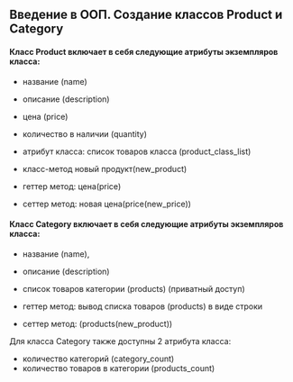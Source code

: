 ## Введение в ООП. Создание классов Product и Category

#### Класс Product включает в себя следующие атрибуты экземпляров класса:

* название (name)
* описание (description)
* цена (price)
* количество в наличии (quantity)
* атрибут класса: список товаров класса (product_class_list)

* класс-метод новый продукт(new_product)
* геттер метод: цена(price)
* сеттер метод: новая цена(price(new_price))


#### Класс Category включает в себя следующие атрибуты экземпляров класса:
* название (name),
* описание (description)
* список товаров категории (products) (приватный доступ)

* геттер метод: вывод списка товаров (products) в виде строки
* сеттер метод: (products(new_product))

Для класса Category также доступны 2 атрибута класса:
* количество категорий (category_count)
* количество товаров в категории (products_count)